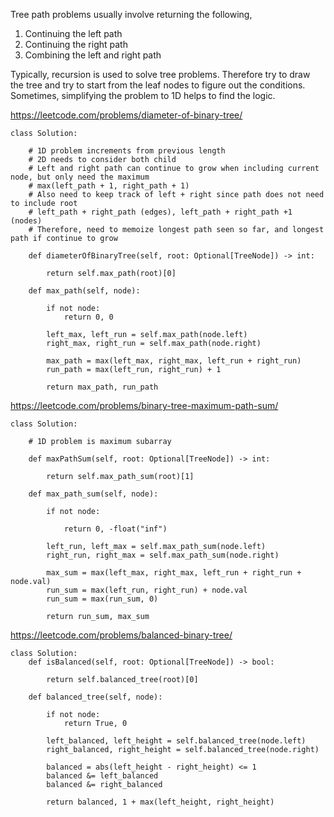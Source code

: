 Tree path problems usually involve returning the following,
1. Continuing the left path
2. Continuing the right path
3. Combining the left and right path

Typically, recursion is used to solve tree problems.
Therefore try to draw the tree and try to start from the leaf nodes to figure out the conditions.
Sometimes, simplifying the problem to 1D helps to find the logic.

https://leetcode.com/problems/diameter-of-binary-tree/

```
class Solution:

    # 1D problem increments from previous length
    # 2D needs to consider both child    
    # Left and right path can continue to grow when including current node, but only need the maximum
    # max(left_path + 1, right_path + 1)
    # Also need to keep track of left + right since path does not need to include root
    # left_path + right_path (edges), left_path + right_path +1 (nodes)
    # Therefore, need to memoize longest path seen so far, and longest path if continue to grow

    def diameterOfBinaryTree(self, root: Optional[TreeNode]) -> int:
        
        return self.max_path(root)[0]
    
    def max_path(self, node):        
        
        if not node:
            return 0, 0
        
        left_max, left_run = self.max_path(node.left)
        right_max, right_run = self.max_path(node.right)
        
        max_path = max(left_max, right_max, left_run + right_run)
        run_path = max(left_run, right_run) + 1
        
        return max_path, run_path
```

https://leetcode.com/problems/binary-tree-maximum-path-sum/

```
class Solution:

    # 1D problem is maximum subarray

    def maxPathSum(self, root: Optional[TreeNode]) -> int:
        
        return self.max_path_sum(root)[1]
    
    def max_path_sum(self, node):
        
        if not node:
            
            return 0, -float("inf")
        
        left_run, left_max = self.max_path_sum(node.left)
        right_run, right_max = self.max_path_sum(node.right)
        
        max_sum = max(left_max, right_max, left_run + right_run + node.val)
        run_sum = max(left_run, right_run) + node.val
        run_sum = max(run_sum, 0)
        
        return run_sum, max_sum
```

https://leetcode.com/problems/balanced-binary-tree/

```
class Solution:
    def isBalanced(self, root: Optional[TreeNode]) -> bool:
        
        return self.balanced_tree(root)[0]    
    
    def balanced_tree(self, node):
    
        if not node:
            return True, 0
        
        left_balanced, left_height = self.balanced_tree(node.left)
        right_balanced, right_height = self.balanced_tree(node.right)
        
        balanced = abs(left_height - right_height) <= 1
        balanced &= left_balanced
        balanced &= right_balanced
        
        return balanced, 1 + max(left_height, right_height)
```